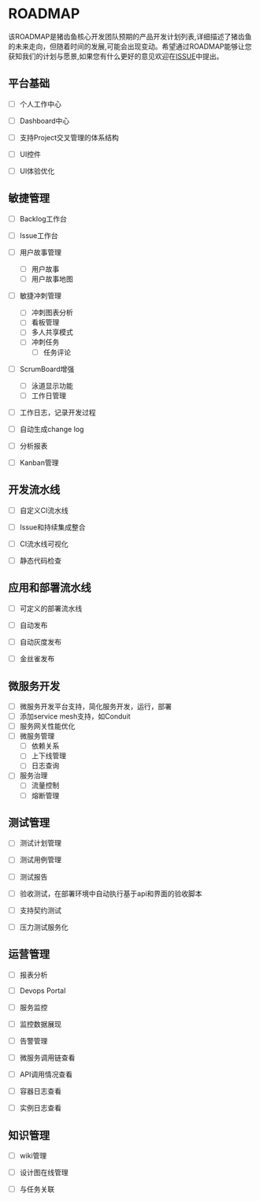 # ROADMAP

该ROADMAP是猪齿鱼核心开发团队预期的产品开发计划列表,详细描述了猪齿鱼的未来走向，但随着时间的发展,可能会出现变动。希望通过ROADMAP能够让您获知我们的计划与愿景,如果您有什么更好的意见欢迎在[ISSUE](https://github.com/choerodon/choerodon/issues)中提出。


## 平台基础

- [ ] 个人工作中心
- [ ] Dashboard中心
- [ ] 支持Project交叉管理的体系结构
- [ ] UI控件
- [ ] UI体验优化


## 敏捷管理

- [ ] Backlog工作台
- [ ] Issue工作台
- [ ] 用户故事管理
  - [ ] 用户故事
  - [ ] 用户故事地图
- [ ] 敏捷冲刺管理
  - [ ] 冲刺图表分析
  - [ ] 看板管理
  - [ ] 多人共享模式
  - [ ] 冲刺任务
    - [ ] 任务评论
- [ ] ScrumBoard增强
  - [ ] 泳道显示功能
  - [ ] 工作日管理
- [ ] 工作日志，记录开发过程
- [ ] 自动生成change log
- [ ] 分析报表
- [ ] Kanban管理


## 开发流水线

- [ ] 自定义CI流水线
- [ ] Issue和持续集成整合
- [ ] CI流水线可视化
- [ ] 静态代码检查


## 应用和部署流水线
- [ ] 可定义的部署流水线
- [ ] 自动发布
- [ ] 自动灰度发布
- [ ] 金丝雀发布


## 微服务开发
- [ ] 微服务开发平台支持，简化服务开发，运行，部署
- [ ] 添加service mesh支持，如Conduit
- [ ] 服务网关性能优化
- [ ] 微服务管理
  - [ ] 依赖关系
  - [ ] 上下线管理
  - [ ] 日志查询
- [ ] 服务治理
  - [ ] 流量控制
  - [ ] 熔断管理

## 测试管理
- [ ] 测试计划管理
- [ ] 测试用例管理
- [ ] 测试报告
- [ ] 验收测试，在部署环境中自动执行基于api和界面的验收脚本
- [ ] 支持契约测试
- [ ] 压力测试服务化


## 运营管理
- [ ] 报表分析
- [ ] Devops Portal
- [ ] 服务监控
- [ ] 监控数据展现
- [ ] 告警管理
- [ ] 微服务调用链查看
- [ ] API调用情况查看
- [ ] 容器日志查看
- [ ] 实例日志查看


## 知识管理
- [ ] wiki管理
- [ ] 设计图在线管理
- [ ] 与任务关联




